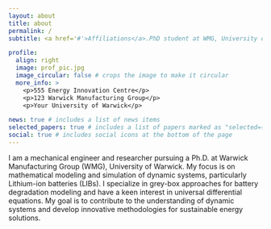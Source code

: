 ```yaml
---
layout: about
title: about
permalink: /
subtitle: <a href='#'>Affiliations</a>.PhD student at WMG, University of Warwick.

profile:
  align: right
  image: prof_pic.jpg
  image_circular: false # crops the image to make it circular
  more_info: >
    <p>555 Energy Innovation Centre</p>
    <p>123 Warwick Manufacturing Group</p>
    <p>Your University of Warwick</p>

news: true # includes a list of news items
selected_papers: true # includes a list of papers marked as "selected={true}"
social: true # includes social icons at the bottom of the page
---
```


I am a mechanical engineer and researcher pursuing a Ph.D. at Warwick Manufacturing Group (WMG), University of Warwick. My focus is on mathematical modeling and simulation of dynamic systems, particularly Lithium-ion batteries (LIBs). I specialize in grey-box approaches for battery degradation modeling and have a keen interest in universal differential equations. My goal is to contribute to the understanding of dynamic systems and develop innovative methodologies for sustainable energy solutions.

